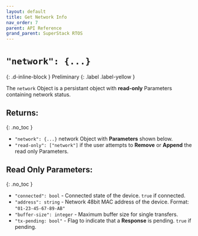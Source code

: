 ```yaml
---
layout: default
title: Get Network Info
nav_order: 7
parent: API Reference
grand_parent: SuperStack RTOS
---
```


# `"network": {...}`
{: .d-inline-block }
Preliminary
{: .label .label-yellow }

The `network` Object is a persistant object with **read-only** Parameters containing network status.

## Returns:
{: .no_toc }

- `"network": {...}` network Object with **Parameters** shown below.
- `"read-only": ["network"]` if the user attempts to **Remove** or **Append** the read only Parameters.

## Read Only Parameters:
{: .no_toc }

- `"connected": bool` - Connected state of the device. `true` if connected.
- `"address": string` - Network 48bit MAC address of the device. Format: `"01-23-45-67-89-AB"`
- `"buffer-size": integer` - Maximum buffer size for single transfers.
- `"tx-pending: bool"` - Flag to indicate that a **Response** is pending. `true` if pending.
